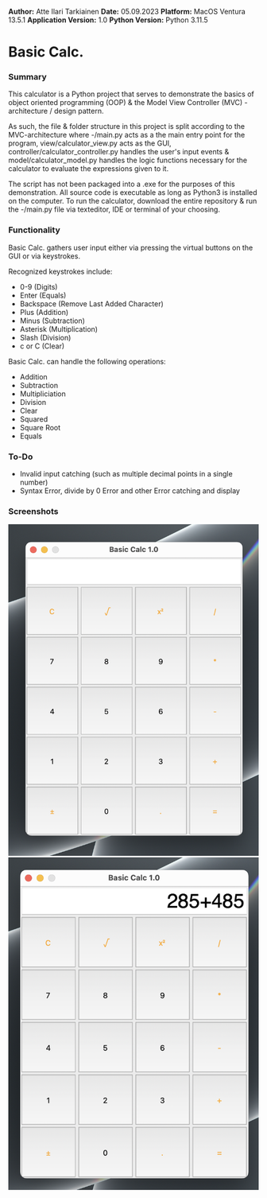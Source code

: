 **Author:** Atte Ilari Tarkiainen
**Date:** 05.09.2023
**Platform:** MacOS Ventura 13.5.1
**Application Version:** 1.0
**Python Version:** Python 3.11.5

# Basic Calc.
### Summary

This calculator is a Python project that serves to demonstrate the basics of object oriented programming (OOP) & the Model View Controller (MVC) -architecture / design pattern.

As such, the file & folder structure in this project is split according to the MVC-architecture where -/main.py acts as a the main entry point for the program, view/calculator_view.py acts as the GUI, controller/calculator_controller.py handles the user's input events & model/calculator_model.py handles the logic functions necessary for the calculator to evaluate the expressions given to it.

The script has not been packaged into a .exe for the purposes of this demonstration. All source code is executable as long as Python3 is installed on the computer. To run the calculator, download the entire repository & run the -/main.py file via texteditor, IDE or terminal of your choosing.

### Functionality

Basic Calc. gathers user input either via pressing the virtual buttons on the GUI or via keystrokes.

Recognized keystrokes include:

- 0-9 (Digits)
- Enter (Equals)
- Backspace (Remove Last Added Character)
- Plus (Addition)
- Minus (Subtraction)
- Asterisk (Multiplication)
- Slash (Division)
- c or C (Clear)

Basic Calc. can handle the following operations:

- Addition
- Subtraction
- Multipliciation
- Division
- Clear
- Squared
- Square Root
- Equals

### To-Do

- Invalid input catching (such as multiple decimal points in a single number)
- Syntax Error, divide by 0 Error and other Error catching and display

### Screenshots

![Basic Calc. on startup](<Screenshot 2023-09-05 at 16.44.56.png>)
![Basic Calc. with an expression](<Screenshot 2023-09-05 at 16.46.29.png>)

